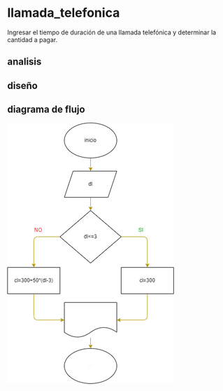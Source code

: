 # llamada_telefonica
Ingresar el tiempo de duración de una llamada telefónica y determinar la cantidad a pagar.

## analisis

## diseño

## diagrama de flujo
![diagrama de flujo](diagrama.png "diagrama de flujo") 